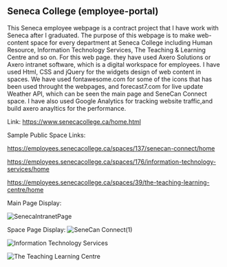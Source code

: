 ## Seneca College (employee-portal)

This Seneca employee webpage is a contract project that I have work with Seneca after I graduated. The purpose of this webpage is to make web-content space for every department at Seneca College including Human Resource, Information Technology Services, The Teaching & Learning Centre and so on. For this web page. they have used Axero Solutions or Axero intranet software, which is a digital workspace for employees. I have used Html, CSS and jQuery for the widgets design of web content in spaces. We have used fontawesome.com for some of the icons that has been used throught the webpages, and forecast7.com for live update Weather API, which can be seen the main page and SeneCan Connect space. I have also used Google Analytics for tracking website traffic,and build axero anayltics for the performance.

Link: https://www.senecacollege.ca/home.html

Sample Public Space Links: 

https://employees.senecacollege.ca/spaces/137/senecan-connect/home

https://employees.senecacollege.ca/spaces/176/information-technology-services/home

https://employees.senecacollege.ca/spaces/39/the-teaching-learning-centre/home

Main Page Display: 

![SenecaIntranetPage](https://user-images.githubusercontent.com/15988182/120354578-8bd65e00-c2d0-11eb-9c41-2ce3fe8477f6.png)

Space Page Display:
![SeneCan Connect(1)](https://user-images.githubusercontent.com/15988182/120358694-c93cea80-c2d4-11eb-839c-8888d9cfffbb.png)

![Information Technology Services](https://user-images.githubusercontent.com/15988182/120358703-cc37db00-c2d4-11eb-9f83-ed2e0d20bc56.png)

![The Teaching   Learning Centre](https://user-images.githubusercontent.com/15988182/120358944-1b7e0b80-c2d5-11eb-9437-56cc157d6edd.png)


